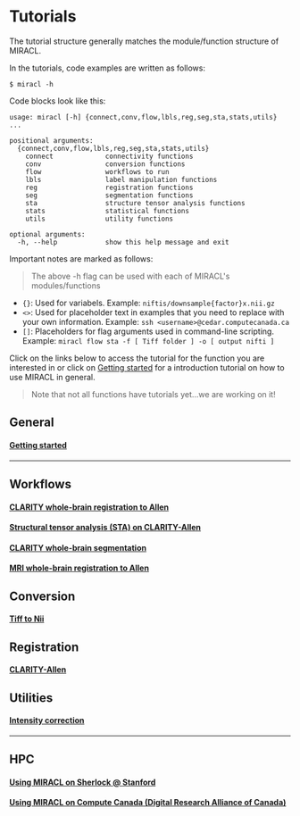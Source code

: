 # Tutorials

The tutorial structure generally matches the module/function structure of MIRACL.

In the tutorials, code examples are written as follows:

```
$ miracl -h
```

Code blocks look like this:

```
usage: miracl [-h] {connect,conv,flow,lbls,reg,seg,sta,stats,utils} ...

positional arguments:
  {connect,conv,flow,lbls,reg,seg,sta,stats,utils}
    connect             connectivity functions
    conv                conversion functions
    flow                workflows to run
    lbls                label manipulation functions
    reg                 registration functions
    seg                 segmentation functions
    sta                 structure tensor analysis functions
    stats               statistical functions
    utils               utility functions

optional arguments:
  -h, --help            show this help message and exit
```

Important notes are marked as follows:

> The above -h flag can be used with each of MIRACL's modules/functions

- `{}`: Used for variabels. Example: `niftis/downsample{factor}x.nii.gz`
- `<>`: Used for placeholder text in examples that you need to replace with 
your own information. Example: `ssh <username>@cedar.computecanada.ca`
- `[]`: Placeholders for flag arguments used in command-line scripting.
Example: `miracl flow sta -f [ Tiff folder ] -o [ output nifti ]`

Click on the links below to access the tutorial for the function you are 
interested in or click on [Getting started](./tutorials/beginner/getting_started.md)
for a introduction tutorial on how to use MIRACL in general.

> Note that not all functions have tutorials yet...we are working on it!

## General

#### [Getting started](./tutorials/beginner/getting_started.md)

---

## Workflows

#### [CLARITY whole-brain registration to Allen](./tutorials/clar_reg/clar_reg.md)

#### [Structural tensor analysis (STA) on CLARITY-Allen](./tutorials/sta/sta.md)

#### [CLARITY whole-brain segmentation](./tutorials/clar_seg/clar_seg.md)

#### [MRI whole-brain registration to Allen](./tutorials/mri_reg/mri_reg.md)

## Conversion

#### [Tiff to Nii](./tutorials/tiff_to_nii/tiff_to_nii.md)

## Registration

#### [CLARITY-Allen](./tutorials/registration/reg_clarity-allen/reg_clarity-allen.md)

## Utilities

#### [Intensity correction](./tutorials/int_corr/int_corr.md)

---

## HPC

#### [Using MIRACL on Sherlock @ Stanford](./tutorials/sherlock/sherlock.md)

#### [Using MIRACL on Compute Canada (Digital Research Alliance of Canada)](./tutorials/compute_canada/compute_canada.md)
